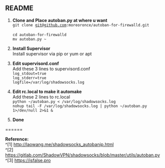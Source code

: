 ## README

1. **Clone and Place autoban.py at where u want**  
<code>git clone git@github.com:moreoronce/autoban-for-firewalld.git </code>  
<code>cd autoban-for-firewalld </code>  
<code>mv autoban.py ~</code>

2. **Install Supervisor**    
Install supervisor via pip or yum or apt  

3. **Edit supervisord.conf**  
Add these 3 lines to supervisord.conf   
<code>log\_stdout=true</code>  
<code>log\_stderr=true</code>  
<code>logfile=/var/log/shadowsocks.log</code>  

4. **Edit rc.local to make it automake**    
Add these 2 lines to rc.local    
<code>python ~/autoban.py < /var/log/shadowsocks.log</code>  
<code>nohup tail -F /var/log/shadowsocks.log | python ~/autoban.py 1>/dev/null 2>&1 &</code>  

5. **Done**     
  
======
  
**Reference:**  
^[1] http://laowang.me/shadowsocks_autobanip.html  
^[2] https://gitlab.com/ShadowVPN/shadowsocks/blob/master/utils/autoban.py
^[3] https://isfalse.pro

